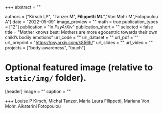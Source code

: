 +++
abstract = ""

authors = ["Kirsch LP", "Tanzer M", **Filippetti ML**","Von Mohr M",Fotopoulou A"]
date = "2022-05-09"
image_preview = ""
math = true
publication_types = ["2"]
publication = "In *PsyArXiv*"
publication_short = ""
selected = false
title = "Mother knows best: Mothers are more egocentric towards their own child’s bodily emotions"
url_code = ""
url_dataset = ""
url_pdf = ""
url_preprint = "https://psyarxiv.com/k856h/"
url_slides = ""
url_video = ""
projects = ["body-awareness", "touch"]

# Optional featured image (relative to `static/img/` folder).
[header]
image = ""
caption = ""

+++
Louise P Kirsch, Michal Tanzer, Maria Laura Filippetti, Mariana Von Mohr, Aikaterini Fotopoulou